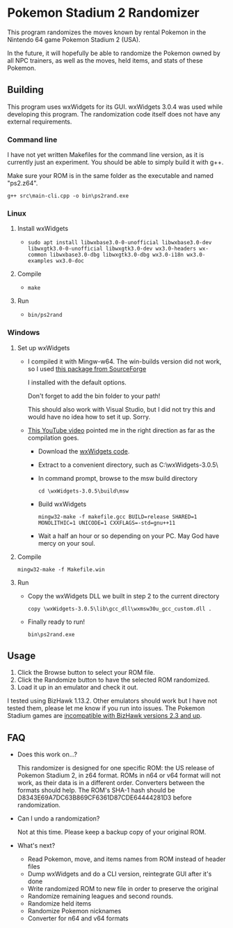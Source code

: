 # Pokemon Stadium 2 Randomizer

This program randomizes the moves known by rental Pokemon in the Nintendo 64 game Pokemon Stadium 2 (USA).

In the future, it will hopefully be able to randomize the Pokemon owned by all NPC trainers, as well as the moves, held items, and stats of these Pokemon.

## Building

This program uses wxWidgets for its GUI. wxWidgets 3.0.4 was used while developing this program. The randomization code itself does not have any external requirements.

### Command line

I have not yet written Makefiles for the command line version, as it is currently just an experiment. You should be able to simply build it with g++.

Make sure your ROM is in the same folder as the executable and named "ps2.z64".

`g++ src\main-cli.cpp -o bin\ps2rand.exe`

### Linux

1. Install wxWidgets
    * `sudo apt install libwxbase3.0-0-unofficial libwxbase3.0-dev libwxgtk3.0-0-unofficial libwxgtk3.0-dev wx3.0-headers wx-common libwxbase3.0-dbg libwxgtk3.0-dbg wx3.0-i18n wx3.0-examples wx3.0-doc`
    
2. Compile
    * `make`

3. Run
    * `bin/ps2rand`

### Windows

1. Set up wxWidgets
    * I compiled it with Mingw-w64. The win-builds version did not work, so I used [this package from SourceForge](https://sourceforge.net/projects/mingw-w64/files/Toolchains%20targetting%20Win32/Personal%20Builds/mingw-builds/installer/mingw-w64-install.exe)

        I installed with the default options.

        Don't forget to add the bin folder to your path!

        This should also work with Visual Studio, but I did not try this and would have no idea how to set it up. Sorry.

    * [This YouTube video](https://www.youtube.com/watch?v=vmobZRIlBMU) pointed me in the right direction as far as the compilation goes.
        * Download the [wxWidgets code](https://github.com/wxWidgets/wxWidgets/releases/download/v3.0.5/wxWidgets-3.0.5.zip).
        * Extract to a convenient directory, such as C:\wxWidgets-3.0.5\
        * In command prompt, browse to the msw build directory

            `cd \wxWidgets-3.0.5\build\msw`
        * Build wxWidgets

            `mingw32-make -f makefile.gcc BUILD=release SHARED=1 MONOLITHIC=1 UNICODE=1 CXXFLAGS=-std=gnu++11`
        * Wait a half an hour or so depending on your PC. May God have mercy on your soul.

2. Compile

    `mingw32-make -f Makefile.win`

3. Run
    * Copy the wxWidgets DLL we built in step 2 to the current directory

        `copy \wxWidgets-3.0.5\lib\gcc_dll\wxmsw30u_gcc_custom.dll .`
    * Finally ready to run!

        `bin\ps2rand.exe`

## Usage

1. Click the Browse button to select your ROM file.
1. Click the Randomize button to have the selected ROM randomized.
1. Load it up in an emulator and check it out.

I tested using BizHawk 1.13.2. Other emulators should work but I have not tested them, please let me know if you run into issues. The Pokemon Stadium games are [incompatible with BizHawk versions 2.3 and up](https://github.com/TASVideos/BizHawk/issues/1535).

## FAQ

* Does this work on...?

    This randomizer is designed for one specific ROM: the US release of Pokemon Stadium 2, in z64 format. ROMs in n64 or v64 format will not work, as their data is in a different order. Converters between the formats should help. The ROM's SHA-1 hash should be D8343E69A7DC63B869CF6361D87CDE64444281D3 before randomization.

* Can I undo a randomization?

    Not at this time. Please keep a backup copy of your original ROM.

* What's next?

  * Read Pokemon, move, and items names from ROM instead of header files
  * Dump wxWidgets and do a CLI version, reintegrate GUI after it's done
  * Write randomized ROM to new file in order to preserve the original
  * Randomize remaining leagues and second rounds.
  * Randomize held items
  * Randomize Pokemon nicknames
  * Converter for n64 and v64 formats
